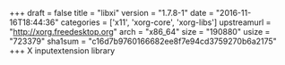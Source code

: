 +++
draft = false
title = "libxi"
version = "1.7.8-1"
date = "2016-11-16T18:44:36"
categories = ['x11', 'xorg-core', 'xorg-libs']
upstreamurl = "http://xorg.freedesktop.org"
arch = "x86_64"
size = "190880"
usize = "723379"
sha1sum = "c16d7b9760166682ee8f7e94cd3759270b6a2175"
+++
X inputextension library